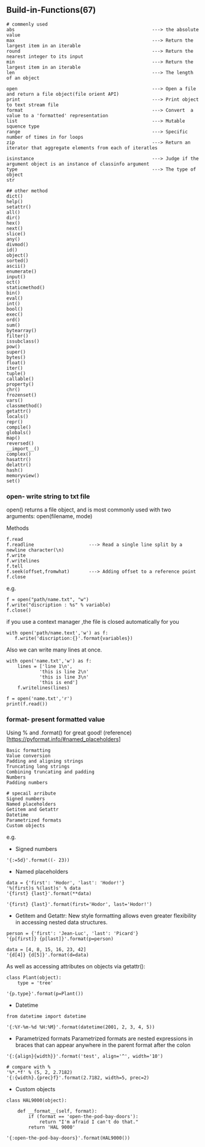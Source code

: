 Build-in-Functions(67)
--------------------------------------------------------------------------------------------------------		
```
# commenly used
abs                                                  ---> the absolute value
max                                                  ---> Return the largest item in an iterable
round                                                ---> Return the nearest integer to its input
min                                                  ---> Return the largest item in an iterable
len                                                  ---> The length of an object

open                                                 ---> Open a file and return a file object(file orient API)	
print                                                ---> Print object to text stream file  
format                                               ---> Convert  a value to a 'formatted' representation
list                                                 ---> Mutable squence type
range                                                ---> Specific number of times in for loops
zip                                                  ---> Return an iterator that aggregate elements from each of iteratles

isinstance                                           ---> Judge if the argument object is an instance of classinfo argument
type                                                 ---> The type of object
str

## other method
dict()	
help()	
setattr()
all()	
dir()	
hex()	
next()	
slice()
any()	
divmod()	
id()	
object()	
sorted()
ascii()	
enumerate()	
input()	
oct()	
staticmethod()
bin()	
eval()	
int()	
bool()	
exec()	
ord()	
sum() 
bytearray()	
filter()	
issubclass()	
pow()	
super()
bytes()	
float()	
iter()		
tuple()
callable()	
property()	
chr()	
frozenset()	
vars()
classmethod()	
getattr()	
locals()	
repr()	
compile()	  
globals()	
map()	
reversed()	
__import__()
complex()	
hasattr()	
delattr()	
hash()	
memoryview()	
set()
```
### open- write string to txt file
open() returns a file object, and is most commonly used with two arguments: open(filename, mode)

Methods
```
f.read
f.readline                    ---> Read a single line split by a newline character(\n)
f.write
f.writelines
f.tell            
f.seek(offset,fromwhat)       ---> Adding offset to a reference point
f.close
```

e.g.
```
f = open("path/name.txt", "w")
f.write("discription : %s" % variable)
f.close()
```
if you use a context manager ,the file is closed automatically for you
```
with open('path/name.text','w') as f:
   f.write('discription:{}'.format{variables})
```
Also we can write many lines at once.
```
with open('name.txt','w') as f:
    lines = ['line 1\n',
            'this is line 2\n'
            'this is line 3\n'
            'this is end']
    f.writelines(lines)

f = open('name.txt','r')
print(f.read())      
```

### format- present formatted value
Using % and .format() for great good! (reference)[https://pyformat.info/#named_placeholders]
```
Basic formatting
Value conversion
Padding and aligning strings
Truncating long strings
Combining truncating and padding
Numbers
Padding numbers

# specail arribute
Signed numbers
Named placeholders   
Getitem and Getattr
Datetime
Parametrized formats
Custom objects

```
e.g.

* Signed numbers
```
'{:=5d}'.format((- 23))

```

* Named placeholders
```
data = {'first': 'Hodor', 'last': 'Hodor!'}
'%(first)s %(last)s' % data
'{first} {last}'.format(**data)

'{first} {last}'.format(first='Hodor', last='Hodor!')
```

* Getitem and Getattr:
New style formatting allows even greater flexibility in accessing nested data structures.

```
person = {'first': 'Jean-Luc', 'last': 'Picard'}
'{p[first]} {p[last]}'.format(p=person)

data = [4, 8, 15, 16, 23, 42]
'{d[4]} {d[5]}'.format(d=data)

```
As well as accessing attributes on objects via getattr():
```
class Plant(object):
    type = 'tree'

'{p.type}'.format(p=Plant())
```

* Datetime
```
from datetime import datetime

'{:%Y-%m-%d %H:%M}'.format(datetime(2001, 2, 3, 4, 5))
```

* Parametrized formats
Parametrized formats are nested expressions in braces that can appear anywhere in the parent format after the colon
```
'{:{align}{width}}'.format('test', align='^', width='10')

# compare with %
'%*.*f' % (5, 2, 2.7182)
'{:{width}.{prec}f}'.format(2.7182, width=5, prec=2)
```
* Custom objects
```
class HAL9000(object):

    def __format__(self, format):
        if (format == 'open-the-pod-bay-doors'):
            return "I'm afraid I can't do that."
        return 'HAL 9000'
        
'{:open-the-pod-bay-doors}'.format(HAL9000())
```

